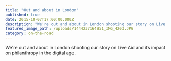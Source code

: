 ```yaml
---
title: "Out and about in London"
published: true
date: 2015-10-07T17:00:00.000Z
description: "We're out and about in London shooting our story on Live Aid and its impact on philanthropy in the digital age."
featured_image_path: /uploads/1444237164951_IMG_4203.JPG
category: on-the-road
---
```


We're out and about in London shooting our story on Live Aid and its impact on philanthropy in the digital age.

